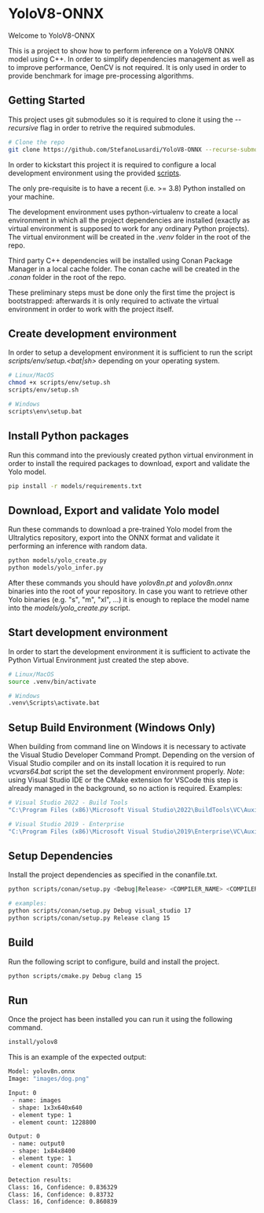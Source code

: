 # YoloV8-ONNX
Welcome to YoloV8-ONNX

This is a project to show how to perform inference on a YoloV8 ONNX model using C++.
In order to simplify dependencies management as well as to improve performance, OenCV is not required. It is only used in order to provide benchmark for image pre-processing algorithms.

## Getting Started

This project uses git submodules so it is required to clone it using the *--recursive* flag in order to retrive the required submodules.

```bash
# Clone the repo
git clone https://github.com/StefanoLusardi/YoloV8-ONNX --recurse-submodules
```

In order to kickstart this project it is required to configure a local development environment using the provided [scripts](./scripts/).

The only pre-requisite is to have a recent (i.e. >= 3.8) Python installed on your machine.

The development environment uses python-virtualenv to create a local environment in which all the project dependencies are installed (exactly as virtual environment is supposed to work for any ordinary Python projects). The virtual environment will be created in the *.venv* folder in the root of the repo.

Third party C++ dependencies will be installed using Conan Package Manager in a local cache folder. The conan cache will be created in the *.conan* folder in the root of the repo.

These preliminary steps must be done only the first time the project is bootstrapped: afterwards it is only required to activate the virtual environment in order to work with the project itself.

## Create development environment
In order to setup a development environment it is sufficient to run the script *scripts/env/setup.<bat|sh>* depending on your operating system.

```bash
# Linux/MacOS
chmod +x scripts/env/setup.sh
scripts/env/setup.sh

# Windows
scripts\env\setup.bat
```

## Install Python packages
Run this command into the previously created python virtual environment in order to install the required packages to download, export and validate the Yolo model.

```bash
pip install -r models/requirements.txt
```

## Download, Export and validate Yolo model
Run these commands to download a pre-trained Yolo model from the Ultralytics repository, export into the ONNX format and validate it performing an inference with random data.

```bash
python models/yolo_create.py
python models/yolo_infer.py
```

After these commands you should have *yolov8n.pt* and *yolov8n.onnx* binaries into the root of your repository. In case you want to retrieve other Yolo binaries (e.g. "s", "m", "xl", ...) it is enough to replace the model name into the *models/yolo_create.py* script.


## Start development environment
In order to start the development environment it is sufficient to activate the Python Virtual Environment just created the step above.

```bash
# Linux/MacOS
source .venv/bin/activate

# Windows
.venv\Scripts\activate.bat
```

## Setup Build Environment (Windows Only)
When building from command line on Windows it is necessary to activate the Visual Studio Developer Command Prompt.
Depending on the version of Visual Studio compiler and on its install location it is required to run *vcvars64.bat* script the set the development environment properly.
*Note*: using Visual Studio IDE or the CMake extension for VSCode this step is already managed in the background, so no action is required.
Examples:

```bash
# Visual Studio 2022 - Build Tools
"C:\Program Files (x86)\Microsoft Visual Studio\2022\BuildTools\VC\Auxiliary\Build\vcvars64.bat"

# Visual Studio 2019 - Enterprise
"C:\Program Files (x86)\Microsoft Visual Studio\2019\Enterprise\VC\Auxiliary\Build\vcvars64.bat"
```

## Setup Dependencies
Install the project dependencies as specified in the conanfile.txt.
```bash
python scripts/conan/setup.py <Debug|Release> <COMPILER_NAME> <COMPILER_VERSION>

# examples:
python scripts/conan/setup.py Debug visual_studio 17
python scripts/conan/setup.py Release clang 15
```

## Build
Run the following script to configure, build and install the project.
```bash
python scripts/cmake.py Debug clang 15
```

## Run
Once the project has been installed you can run it using the following command.
```bash
install/yolov8
```

This is an example of the expected output:
```bash
Model: yolov8n.onnx
Image: "images/dog.png"

Input: 0
 - name: images
 - shape: 1x3x640x640
 - element type: 1
 - element count: 1228800

Output: 0
 - name: output0
 - shape: 1x84x8400
 - element type: 1
 - element count: 705600

Detection results:
Class: 16, Confidence: 0.836329
Class: 16, Confidence: 0.83732
Class: 16, Confidence: 0.860839
```
